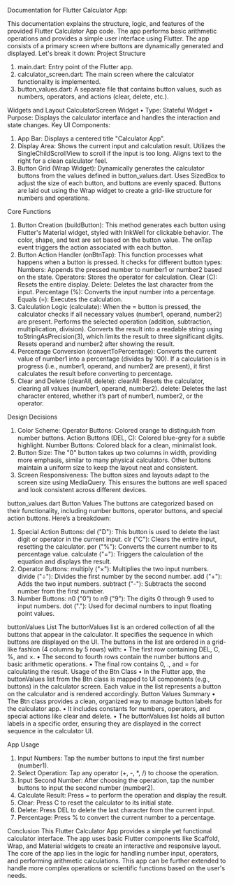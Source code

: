 Documentation for Flutter Calculator App:


This documentation explains the structure, logic, and features of the provided Flutter Calculator App code. The app performs basic arithmetic operations and provides a simple user interface using Flutter. The app consists of a primary screen where buttons are dynamically generated and displayed. Let's break it down:
Project Structure
1.	main.dart: Entry point of the Flutter app.
2.	calculator_screen.dart: The main screen where the calculator functionality is implemented.
3.	button_values.dart: A separate file that contains button values, such as numbers, operators, and actions (clear, delete, etc.).


Widgets and Layout
CalculatorScreen Widget
•	Type: Stateful Widget
•	Purpose: Displays the calculator interface and handles the interaction and state changes.
Key UI Components:
1.	App Bar:
Displays a centered title "Calculator App".
2.	Display Area:
Shows the current input and calculation result.
Utilizes the SingleChildScrollView to scroll if the input is too long.
Aligns text to the right for a clean calculator feel.
3.	Button Grid (Wrap Widget):
Dynamically generates the calculator buttons from the values defined in button_values.dart.
Uses SizedBox to adjust the size of each button, and buttons are evenly spaced.
Buttons are laid out using the Wrap widget to create a grid-like structure for numbers and operations.

Core Functions
1.	Button Creation (buildButton):
This method generates each button using Flutter's Material widget, styled with InkWell for clickable behavior. The color, shape, and text are set based on the button value.
The onTap event triggers the action associated with each button.
2.	Button Action Handler (onBtnTap):
This function processes what happens when a button is pressed.
It checks for different button types:
	Numbers: Appends the pressed number to number1 or number2 based on the state.
	Operators: Stores the operator for calculation.
	Clear (C): Resets the entire display.
	Delete: Deletes the last character from the input.
	Percentage (%): Converts the input number into a percentage.
	Equals (=): Executes the calculation.
3.	Calculation Logic (calculate):
When the = button is pressed, the calculator checks if all necessary values (number1, operand, number2) are present.
Performs the selected operation (addition, subtraction, multiplication, division).
Converts the result into a readable string using toStringAsPrecision(3), which limits the result to three significant digits.
Resets operand and number2 after showing the result.
4.	Percentage Conversion (convertToPercentage):
Converts the current value of number1 into a percentage (divides by 100).
If a calculation is in progress (i.e., number1, operand, and number2 are present), it first calculates the result before converting to percentage.
5.	Clear and Delete (clearAll, delete):
clearAll: Resets the calculator, clearing all values (number1, operand, number2).
delete: Deletes the last character entered, whether it’s part of number1, number2, or the operator.

Design Decisions
1.	Color Scheme:
Operator Buttons: Colored orange to distinguish from number buttons.
Action Buttons (DEL, C): Colored blue-grey for a subtle highlight.
Number Buttons: Colored black for a clean, minimalist look.
2.	Button Size:
The "0" button takes up two columns in width, providing more emphasis, similar to many physical calculators.
Other buttons maintain a uniform size to keep the layout neat and consistent.
3.	Screen Responsiveness:
The button sizes and layouts adapt to the screen size using MediaQuery. This ensures the buttons are well spaced and look consistent across different devices.

button_values.dart
Button Values
The buttons are categorized based on their functionality, including number buttons, operator buttons, and special action buttons. Here’s a breakdown:
1.	Special Action Buttons:
del ("D"): This button is used to delete the last digit or operator in the current input.
clr ("C"): Clears the entire input, resetting the calculator.
per ("%"): Converts the current number to its percentage value.
calculate ("="): Triggers the calculation of the equation and displays the result.
2.	Operator Buttons:
multiply ("×"): Multiplies the two input numbers.
divide ("÷"): Divides the first number by the second number.
add ("+"): Adds the two input numbers.
subtract ("-"): Subtracts the second number from the first number.
3.	Number Buttons:
n0 ("0") to n9 ("9"): The digits 0 through 9 used to input numbers.
dot ("."): Used for decimal numbers to input floating point values.

buttonValues List
The buttonValues list is an ordered collection of all the buttons that appear in the calculator. It specifies the sequence in which buttons are displayed on the UI.
The buttons in the list are ordered in a grid-like fashion (4 columns by 5 rows) with:
•	The first row containing DEL, C, %, and ×.
•	The second to fourth rows contain the number buttons and basic arithmetic operations.
•	The final row contains 0, ., and = for calculating the result.
Usage of the Btn Class
•	In the Flutter app, the buttonValues list from the Btn class is mapped to UI components (e.g., buttons) in the calculator screen. Each value in the list represents a button on the calculator and is rendered accordingly.
Button Values Summary
•	The Btn class provides a clean, organized way to manage button labels for the calculator app.
•	It includes constants for numbers, operators, and special actions like clear and delete.
•	The buttonValues list holds all button labels in a specific order, ensuring they are displayed in the correct sequence in the calculator UI.

App Usage
1.	Input Numbers:
Tap the number buttons to input the first number (number1).
2.	Select Operation:
Tap any operator (+, -, *, /) to choose the operation.
3.	Input Second Number:
After choosing the operation, tap the number buttons to input the second number (number2).
4.	Calculate Result:
Press = to perform the operation and display the result.
5.	Clear:
Press C to reset the calculator to its initial state.
6.	Delete:
Press DEL to delete the last character from the current input.
7.	Percentage:
Press % to convert the current number to a percentage.

Conclusion
This Flutter Calculator App provides a simple yet functional calculator interface. The app uses basic Flutter components like Scaffold, Wrap, and Material widgets to create an interactive and responsive layout. The core of the app lies in the logic for handling number input, operators, and performing arithmetic calculations. This app can be further extended to handle more complex operations or scientific functions based on the user's needs.


